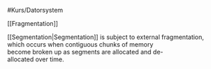 #Kurs/Datorsystem 

[[Fragmentation]]


[[Segmentation|Segmentation]] is subject to external fragmentation,  
which occurs when contiguous chunks of memory  
become broken up as segments are allocated and de-  
allocated over time.
